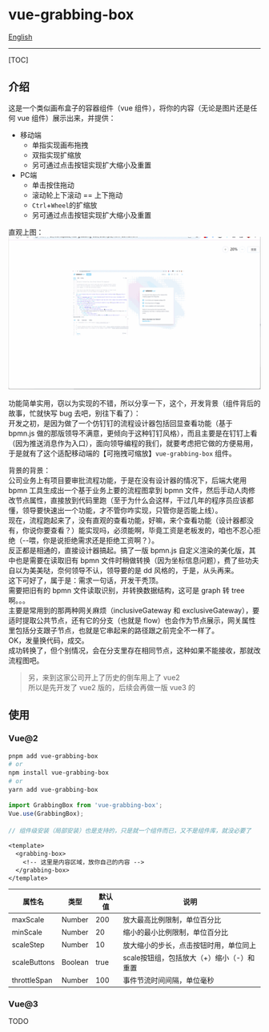 # vue-grabbing-box

[English](README.md)

---

[TOC]

## 介绍

这是一个类似画布盒子的容器组件（vue 组件），将你的内容（无论是图片还是任何 vue 组件）展示出来，并提供：

- 移动端
  - 单指实现画布拖拽
  - 双指实现扩缩放
  - 另可通过点击按钮实现扩大缩小及重置
- PC端
  - 单击按住拖动
  - 滚动轮上下滚动 == 上下拖动
  - `Ctrl`+`Wheel`的扩缩放
  - 另可通过点击按钮实现扩大缩小及重置

直观上图：
![](docs/images/vue2-demo-captture.gif)

功能简单实用，窃以为实现的不错，所以分享一下，这个，开发背景（组件背后的故事，忙就快写 bug 去吧，别往下看了）：  
开发之初，是因为做了一个仿钉钉的流程设计器包括回显查看功能（基于 bpmn.js 做的那版领导不满意，更倾向于这种钉钉风格），而且主要是在钉钉上看（因为推送消息作为入口），面向领导编程的我们，就要考虑把它做的方便易用，于是就有了这个适配移动端的【可拖拽可缩放】`vue-grabbing-box` 组件。

背景的背景：  
公司业务上有项目要审批流程功能，于是在没有设计器的情况下，后端大佬用 bpmn 工具生成出一个基于业务上要的流程图拿到 bpmn 文件，然后手动人肉修改节点属性，直接放到代码里跑（至于为什么会这样，干过几年的程序员应该都懂，领导要快速出一个功能，才不管你咋实现，只管你是否能上线）。  
现在，流程跑起来了，没有直观的查看功能，好嘛，来个查看功能（设计器都没有，你说你要查看？）能实现吗，必须能啊，毕竟工资是老板发的，咱也不忍心拒绝（--喂，你是说拒绝需求还是拒绝工资啊？）。  
反正都是相通的，直接设计器搞起。搞了一版 bpmn.js 自定义渲染的美化版，其中也是需要在读取旧有 bpmn 文件时稍做转换（因为坐标信息问题），费了些功夫自以为美美哒，奈何领导不认，领导要的是 dd 风格的，于是，从头再来。  
这下可好了，属于是：需求一句话，开发干秃顶。  
需要把旧有的 bpmn 文件读取识别，并转换数据结构，这可是 graph 转 tree 啊。。。  
主要是常用到的那两种网关麻烦（inclusiveGateway 和 exclusiveGateway），要适时提取公共节点，还有它的分支（也就是 flow）也会作为节点展示，网关属性里包括分支跟子节点，也就是它串起来的路径跟之前完全不一样了。  
OK，发量换代码，成交。  
成功转换了，但个别情况，会在分支里存在相同节点，这种如果不能接收，那就改流程图吧。

> 另，来到这家公司开上了历史的倒车用上了 vue2  
> 所以是先开发了 vue2 版的，后续会再做一版 vue3 的

## 使用

### Vue@2

```bash
pnpm add vue-grabbing-box
# or
npm install vue-grabbing-box
# or
yarn add vue-grabbing-box
```

```js
import GrabbingBox from 'vue-grabbing-box';
Vue.use(GrabbingBox);

// 组件级安装（局部安装）也是支持的，只是就一个组件而已，又不是组件库，就没必要了
```

```vue
<template>
  <grabbing-box>
    <!-- 这里是内容区域，放你自己的内容 -->
  </grabbing-box>
</template>
```

|属性名|类型|默认值|说明|
|--|--|--|--|
|maxScale|Number|200|放大最高比例限制，单位百分比|
|minScale|Number|20|缩小的最小比例限制，单位百分比|
|scaleStep|Number|10|放大缩小的步长，点击按钮时用，单位同上|
|scaleButtons|Boolean|true|scale按钮组，包括放大（+）缩小（-）和重置|
|throttleSpan|Number|100|事件节流时间间隔，单位毫秒|

### Vue@3

TODO
